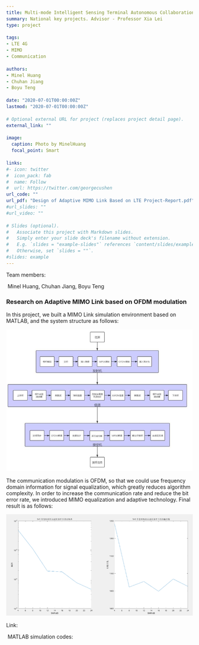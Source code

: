 ```yaml
---
title: Multi-mode Intelligent Sensing Terminal Autonomous Collaboration Technology
summary: National key projects. Advisor - Professor Xia Lei
type: project

tags: 
- LTE 4G
- MIMO
- Communication

authors:
- Minel Huang
- Chuhan Jiang
- Boyu Teng

date: "2020-07-01T00:00:00Z"
lastmod: "2020-07-01T00:00:00Z"

# Optional external URL for project (replaces project detail page).
external_link: ""

image:
  caption: Photo by MinelHuang
  focal_point: Smart

links:
#- icon: twitter
#  icon_pack: fab
#  name: Follow
#  url: https://twitter.com/georgecushen
url_code: ""
url_pdf: "Design of Adaptive MIMO Link Based on LTE Project-Report.pdf"
#url_slides: ""
#url_video: ""

# Slides (optional).
#   Associate this project with Markdown slides.
#   Simply enter your slide deck's filename without extension.
#   E.g. `slides = "example-slides"` references `content/slides/example-slides.md`.
#   Otherwise, set `slides = ""`.
#slides: example
---
```


Team members:

​		Minel Huang, Chuhan Jiang, Boyu Teng

### Research on Adaptive MIMO Link based on OFDM modulation

In this project, we built a MIMO Link simulation environment based on MATLAB, and the system structure as follows:

![](./featured.jpg)

The communication modulation is OFDM, so that we could use frequency domain information for signal equalization, which greatly reduces algorithm complexity. In order to increase the communication rate and reduce the bit error rate, we introduced MIMO equalization and adaptive technology. Final result is as follows:

![](./01.png)

Link:

​		MATLAB simulation codes: